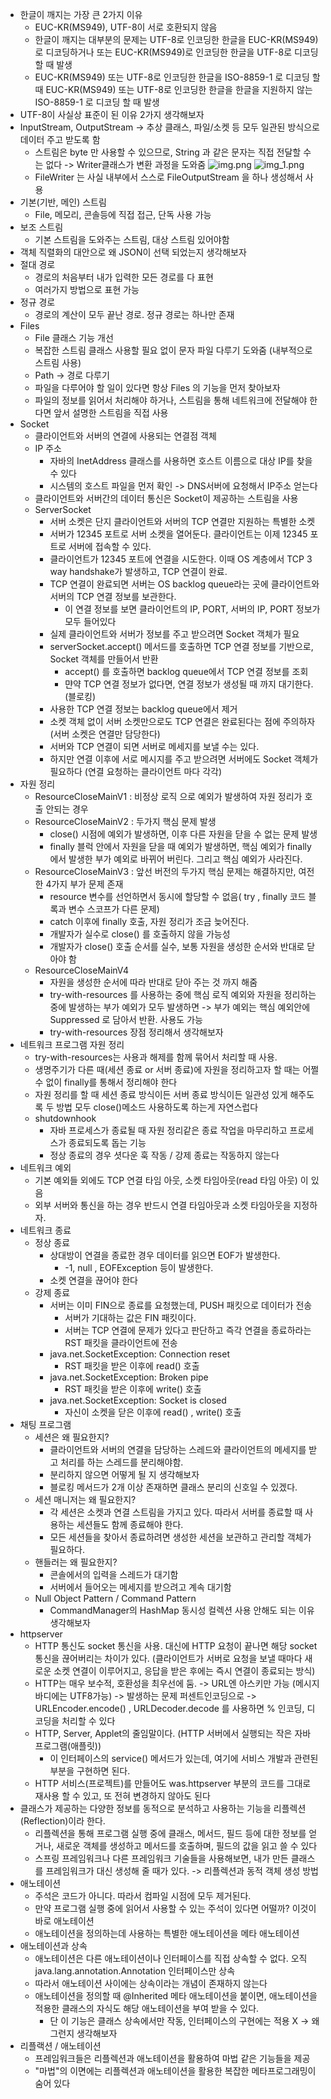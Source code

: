 - 한글이 깨지는 가장 큰 2가지 이유
  - EUC-KR(MS949), UTF-8이 서로 호환되지 않음 
  - 한글이 깨지는 대부분의 문제는 UTF-8로 인코딩한 한글을 EUC-KR(MS949)로 디코딩하거나 또는 EUC-KR(MS949)로 인코딩한 한글을 UTF-8로 디코딩할 때 발생
  - EUC-KR(MS949) 또는 UTF-8로 인코딩한 한글을 ISO-8859-1 로 디코딩 할 때 EUC-KR(MS949) 또는 UTF-8로 인코딩한 한글을 한글을 지원하지 않는 ISO-8859-1 로 디코딩 할 때 발생
- UTF-8이 사실상 표준이 된 이유 2가지 생각해보자
- InputStream, OutputStream -> 추상 클래스, 파일/소켓 등 모두 일관된 방식으로 데이터 주고 받도록 함
  - 스트림은 byte 만 사용할 수 있으므로, String 과 같은 문자는 직접 전달할 수 는 없다 -> Writer클래스가 변환 과정을 도와줌
![img.png](img.png)
![img_1.png](img_1.png)
  - FileWriter 는 사실 내부에서 스스로 FileOutputStream 을 하나 생성해서 사용
- 기본(기반, 메인) 스트림
  - File, 메모리, 콘솔등에 직접 접근, 단독 사용 가능
- 보조 스트림
  - 기본 스트림을 도와주는 스트림, 대상 스트림 있어야함
- 객체 직렬화의 대안으로 왜 JSON이 선택 되었는지 생각해보자
- 절대 경로
  - 경로의 처음부터 내가 입력한 모든 경로를 다 표현
  - 여러가지 방법으로 표현 가능
- 정규 경로
  - 경로의 계산이 모두 끝난 경로. 정규 경로는 하나만 존재
- Files
  - File 클래스 기능 개선
  - 복잡한 스트림 클래스 사용할 필요 없이 문자 파일 다루기 도와줌 (내부적으로 스트림 사용)
  - Path -> 경로 다루기
  - 파일을 다루어야 할 일이 있다면 항상 Files 의 기능을 먼저 찾아보자
  - 파일의 정보를 읽어서 처리해야 하거나, 스트림을 통해 네트워크에 전달해야 한다면 앞서 설명한 스트림을 직접 사용
- Socket
  - 클라이언트와 서버의 연결에 사용되는 연결점 객체
  - IP 주소
    - 자바의 InetAddress 클래스를 사용하면 호스트 이름으로 대상 IP를 찾을 수 있다
    - 시스템의 호스트 파일을 먼저 확인 -> DNS서버에 요청해서 IP주소 얻는다
  - 클라이언트와 서버간의 데이터 통신은 Socket이 제공하는 스트림을 사용
  - ServerSocket
    - 서버 소켓은 단지 클라이언트와 서버의 TCP 연결만 지원하는 특별한 소켓
    - 서버가 12345 포트로 서버 소켓을 열어둔다. 클라이언트는 이제 12345 포트로 서버에 접속할 수 있다. 
    - 클라이언트가 12345 포트에 연결을 시도한다. 이때 OS 계층에서 TCP 3 way handshake가 발생하고, TCP 연결이 완료. 
    - TCP 연결이 완료되면 서버는 OS backlog queue라는 곳에 클라이언트와 서버의 TCP 연결 정보를 보관한다. 
      - 이 연결 정보를 보면 클라이언트의 IP, PORT, 서버의 IP, PORT 정보가 모두 들어있다
    - 실제 클라이언트와 서버가 정보를 주고 받으려면 Socket 객체가 필요
    - serverSocket.accept() 메서드를 호출하면 TCP 연결 정보를 기반으로, Socket 객체를 만들어서 반환
      - accept() 를 호출하면 backlog queue에서 TCP 연결 정보를 조회
      - 먄약 TCP 연결 정보가 없다면, 연결 정보가 생성될 때 까지 대기한다. (블로킹)
    - 사용한 TCP 연결 정보는 backlog queue에서 제거
    - 소켓 객체 없이 서버 소켓만으로도 TCP 연결은 완료된다는 점에 주의하자 (서버 소켓은 연결만 담당한다)
    - 서버와 TCP 연결이 되면 서버로 메세지를 보낼 수는 있다.
    - 하지만 연결 이후에 서로 메시지를 주고 받으려면 서버에도 Socket 객체가 필요하다 (연결 요청하는 클라이언트 마다 각각)
- 자원 정리
  - ResourceCloseMainV1 : 비정상 로직 으로 예외가 발생하여 자원 정리가 호출 안되는 경우
  - ResourceCloseMainV2 : 두가지 핵심 문제 발생
    - close() 시점에 예외가 발생하면, 이후 다른 자원을 닫을 수 없는 문제 발생
    - finally 블럭 안에서 자원을 닫을 때 예외가 발생하면, 핵심 예외가 finally 에서 발생한 부가 예외로 바뀌어 버린다. 그리고 핵심 예외가 사라진다.
  - ResourceCloseMainV3 : 앞선 버전의 두가지 핵심 문제는 해결하지만, 여전한 4가지 부가 문제 존재
    - resource 변수를 선언하면서 동시에 할당할 수 없음( try , finally 코드 블록과 변수 스코프가 다른 문제)
    - catch 이후에 finally 호출, 자원 정리가 조금 늦어진다. 
    - 개발자가 실수로 close() 를 호출하지 않을 가능성 
    - 개발자가 close() 호출 순서를 실수, 보통 자원을 생성한 순서와 반대로 닫아야 함
  - ResourceCloseMainV4
    - 자원을 생성한 순서에 따라 반대로 닫아 주는 것 까지 해줌
    - try-with-resources 를 사용하는 중에 핵심 로직 예외와 자원을 정리하는 중에 발생하는 부가 예외가 모두 발생하면 -> 부가 예외는 핵심 예외안에 Suppressed 로 담아서 반환. 사용도 가능
    - try-with-resources 장점 정리해서 생각해보자
- 네트워크 프로그램 자원 정리
  - try-with-resources는 사용과 해제를 함께 묶어서 처리할 때 사용.
  - 생명주기가 다른 때(세션 종료 or 서버 종료)에 자원을 정리하고자 할 때는 어쩔 수 없이 finally를 통해서 정리해야 한다
  - 자원 정리를 할 때 세션 종료 방식이든 서버 종료 방식이든 일관성 있게 해주도록 두 방법 모두 close()메소드 사용하도록 하는게 자연스럽다
  - shutdownhook
    - 자바 프로세스가 종료될 때 자원 정리같은 종료 작업을 마무리하고 프로세스가 종료되도록 돕는 기능
    - 정상 종료의 경우 셧다운 훅 작동 / 강제 종료는 작동하지 않는다
- 네트워크 예외
  - 기본 예외들 외에도 TCP 연결 타임 아웃, 소켓 타임아웃(read 타임 아웃) 이 있음
  - 외부 서버와 통신을 하는 경우 반드시 연결 타임아웃과 소켓 타임아웃을 지정하자.
- 네트워크 종료
  - 정상 종료
    - 상대방이 연결을 종료한 경우 데이터를 읽으면 EOF가 발생한다. 
      - -1, null , EOFException 등이 발생한다.
    - 소켓 연결을 끊어야 한다
  - 강제 종료
    - 서버는 이미 FIN으로 종료를 요청했는데, PUSH 패킷으로 데이터가 전송
      - 서버가 기대하는 값은 FIN 패킷이다. 
      - 서버는 TCP 연결에 문제가 있다고 판단하고 즉각 연결을 종료하라는 RST 패킷을 클라이언트에 전송
    - java.net.SocketException: Connection reset 
      - RST 패킷을 받은 이후에 read() 호출 
    - java.net.SocketException: Broken pipe 
      - RST 패킷을 받은 이후에 write() 호출 
    - java.net.SocketException: Socket is closed
      - 자신이 소켓을 닫은 이후에 read() , write() 호출
- 채팅 프로그램
  - 세션은 왜 필요한지?
    - 클라이언트와 서버의 연결을 담당하는 스레드와 클라이언트의 메세지를 받고 처리를 하는 스레드를 분리해야함.
    - 분리하지 않으면 어떻게 될 지 생각해보자
    - 블로킹 메서드가 2개 이상 존재하면 클래스 분리의 신호일 수 있겠다.
  - 세션 매니저는 왜 필요한지?
    - 각 세션은 소켓과 연결 스트림을 가지고 있다. 따라서 서버를 종료할 때 사용하는 세션들도 함께 종료해야 한다. 
    - 모든 세션들을 찾아서 종료하려면 생성한 세션을 보관하고 관리할 객체가 필요하다.
  - 핸들러는 왜 필요한지?
    - 콘솔에서의 입력을 스레드가 대기함
    - 서버에서 들어오는 메세지를 받으려고 계속 대기함
  - Null Object Pattern / Command Pattern
    - CommandManager의 HashMap 동시성 컬렉션 사용 안해도 되는 이유 생각해보자
- httpserver
  - HTTP 통신도 socket 통신을 사용. 대신에 HTTP 요청이 끝나면 해당 socket 통신을 끊어버리는 차이가 있다. (클라이언트가 서버로 요청을 보낼 때마다 새로운 소켓 연결이 이루어지고, 응답을 받은 후에는 즉시 연결이 종료되는 방식)
  - HTTP는 매우 보수적, 호환성을 최우선에 둠. -> URL엔 아스키만 가능 (메시지 바디에는 UTF8가능) -> 발생하는 문제 퍼센트인코딩으로 -> URLEncoder.encode() , URLDecoder.decode 를 사용하면 % 인코딩, 디코딩을 처리할 수 있다
  - HTTP, Server, Applet의 줄임말이다. (HTTP 서버에서 실행되는 작은 자바 프로그램(애플릿))
    - 이 인터페이스의 service() 메서드가 있는데, 여기에 서비스 개발과 관련된 부분을 구현하면 된다.
  - HTTP 서비스(프로젝트)를 만들어도 was.httpserver 부분의 코드를 그대로 재사용 할 수 있고, 또 전혀 변경하지 않아도 된다
- 클래스가 제공하는 다양한 정보를 동적으로 분석하고 사용하는 기능을 리플렉션(Reflection)이라 한다. 
  - 리플렉션을 통해 프로그램 실행 중에 클래스, 메서드, 필드 등에 대한 정보를 얻거나, 새로운 객체를 생성하고 메서드를 호출하며, 필드의 값을 읽고 쓸 수 있다
  - 스프링 프레임워크나 다른 프레임워크 기술들을 사용해보면, 내가 만든 클래스를 프레임워크가 대신 생성해 줄 때가 있다. -> 리플렉션과 동적 객체 생성 방법
- 애노테이션
  - 주석은 코드가 아니다. 따라서 컴파일 시점에 모두 제거된다. 
  - 만약 프로그램 실행 중에 읽어서 사용할 수 있는 주석이 있다면 어떨까? 이것이 바로 애노테이션
  - 애노테이션을 정의하는데 사용하는 특별한 애노테이션을 메타 애노테이션
- 애노테이션과 상속
  - 애노테이션은 다른 애노테이션이나 인터페이스를 직접 상속할 수 없다. 오직 java.lang.annotation.Annotation 인터페이스만 상속
  - 따라서 애노테이션 사이에는 상속이라는 개념이 존재하지 않는다
  - 애노테이션을 정의할 때 @Inherited 메타 애노테이션을 붙이면, 애노테이션을 적용한 클래스의 자식도 해당 애노테이션을 부여 받을 수 있다. 
    - 단 이 기능은 클래스 상속에서만 작동, 인터페이스의 구현에는 적용 X -> 왜 그런지 생각해보자
- 리플랙션 / 애노테이션
  - 프레임워크들은 리플렉션과 애노테이션을 활용하여 마법 같은 기능들을 제공
  - "마법"의 이면에는 리플렉션과 애노테이션을 활용한 복잡한 메타프로그래밍이 숨어 있다